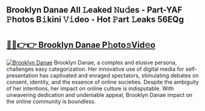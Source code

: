 ## Brooklyn Danae All 𝙻eaked 𝙽u𝚍es - Part-YAF 𝙿hotos B𝚒kini 𝚅𝚒deo - Hot 𝙿art 𝙻eaks 56EQg

# <h2><a href="http://ld271v.urlbe.top/?page=Brooklyn+Danae">🔗🔗👉👉 Brooklyn Danae P𝚑oto𝚜Vid𝚎o</a></h2>

[![Brooklyn Danae](https://i.imgur.com/eBuTRDB.gif)](http://ld271v.urlbe.top/?page=Brooklyn+Danae)
Brooklyn Danae, a complex and elusive persona, challenges easy categorization. Her innovative use of digital media for self-presentation has captivated and enraged spectators, stimulating debates on consent, identity, and the essence of online societies. Despite the ambiguity of her intentions, her impact on online culture is indisputable. With unwavering dedication and undeniable appeal, Brooklyn Danae impact on the online community is boundless.
